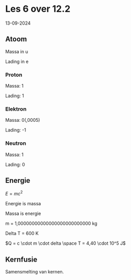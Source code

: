 # Les 6 over 12.2

13-09-2024

## Atoom

Massa in u

Lading in e

### Proton

Massa: 1

Lading: 1

### Elektron

Massa: 0(,0005)

Lading: -1

### Neutron

Massa: 1

Lading: 0

## Energie

$E = mc^2$

Energie is massa

Massa is energie

m = 1,00000000000000000000000000 kg

Delta T = 600 K

$Q = c \cdot m \cdot delta \space T = 4,40 \cdot 10^5 J$

## Kernfusie

Samensmelting van kernen.